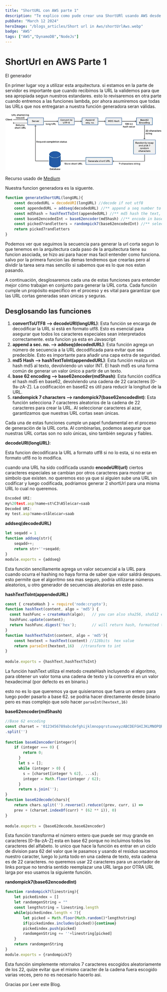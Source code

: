 ```yaml
---
title: "ShortURL con AWS parte 1"
description: "Te explico como pude crear una ShortURl usando AWS desde cero paso a paso de principio a fin"
pubDate: "March 12 2024"
heroImage: "/blogs_articles/Short url in Aws/shortUrlAws.webp"
badge: "AWS"
tags: ["AWS","DynamoDB","NodeJs"]
---
```

# ShortUrl en AWS Parte 1

El generador

En primer lugar voy a utilizar esta arquitectura. si estamos en la parte de servidor es importante que cuando recibimos la URL la validemos para que sea apropiada segun nuestros estandares. esto lo revisaremos en otra parte cuando entremos a las funciones lambda, por ahora asumiremos que todas las URLs que nos entregaran a nuestra función generadora seran válidas.

![arquitectura de la aplicacion](/blogs_articles/Short%20url%20in%20Aws/architechture.png)

Recurso usado de [Medium](https://medium.com/@sureshpodeti/system-design-url-shortener-d5d2e094a729 "System Design: Url Shortener")

Nuestra funcion generadora es la siguente.

```jsx
function generateShortURL(longURL){
    const decodedURL = decodeURI(longURL) //decode if not utf8
    const appendedURL = addseq(decodedURL) //** append a seq number to not be predictable
    const md5hash = hashTextToInt(appendedURL) //** md5 hash the text, returns hex
    const base62encodedInt = base62encoder(md5hash) //** encode in base62 return 22characters string
    const picked7randletters = randompick7(base62encodedInt) //** select 7 random characters from the string to create the url
    return picked7randletters
}
```

Podemos  ver que seguimos la secuencia para generar la url corta segun lo que tenemos en la arquitectura cada paso de la arquitectura tiene su funcion asociada, se hizo asi para hacer mas facil entender como funciona. salvo por la primera funcion las demas tendremos que crearlas pero al dividir la tarea sera mas sencillo si sabemos que es lo que nos estan pasando.

A continuación, desglosaremos cada una de estas funciones para entender mejor cómo trabajan en conjunto para generar la URL corta. Cada función cumple un propósito específico en el proceso y es vital para garantizar que las URL cortas generadas sean únicas y seguras.

## Desglosando las funciones

1. **convertToUTF8 —> decodeURI(longURL)**: Esta función se encarga de decodificar la URL si está en formato utf8. Esto es esencial para asegurar que todos los caracteres especiales sean interpretados correctamente. esta funcion ya esta en Javascript
2. **append a sec. no. —> addseq(decodedURL)**: Esta función agrega un número de secuencia a la URL decodificada para evitar que sea predecible. Esto es importante para añadir una capa extra de seguridad.
3. **md5 Hash —> hashTextToInt(appendedURL)**: Esta función realiza un hash md5 al texto, devolviendo un valor INT. El hash md5 es una forma común de generar un valor único a partir de un texto.
4. **base 62 encoding —> base62encoder(md5hash)**: Esta función codifica el hash md5 en base62, devolviendo una cadena de 22 caracteres [0-9a-zA-Z]. La codificación en base62 es útil para reducir la longitud de la URL.
5. **randompick 7 characters —> randompick7(base62encodedInt)**: Esta función selecciona 7 caracteres aleatorios de la cadena de 22 caracteres para crear la URL. Al seleccionar caracteres al azar, garantizamos que nuestras URL cortas sean únicas.

Cada una de estas funciones cumple un papel fundamental en el proceso de generación de la URL corta. Al combinarlas, podemos asegurar que nuestras URL cortas son no solo únicas, sino también seguras y fiables.

**decodeURI(longURL)**:

Esta funcion decodificara la URL a formato utf8 si no lo esta, si no esta en formato utf8 no lo modifica. 

cuando una URL ha sido codificada usando **encodeURI(url)** ciertos caracteres especiales se cambian por otros caracteres para mostrar un simbolo que existen. no queremos eso ya que si alguien sube una URL sin codificar y luego codificada, podriamos generar 2 shortUrl para una misma URL lo cual no queremos.

```jsx
Encoded URI:
my%20test.asp?name=st%C3%A5le&car=saab
Decoded URI:
my test.asp?name=ståle&car=saab
```

**addseq(decodedURL)**

```jsx
let seqadd = 1
function addseq(str){
    seqadd++;
    return str+''+seqadd;
}
module.exports = {addseq}
```

Esta función sencillamente agrega un valor secuencial a la URL para cuando ocurra el hashing no haya forma de saber que valor saldrá despues. esto permite que el algoritmo sea mas seguro, podría utilizarse números aleatorios, u otro generador de secuencias aleatorias en este paso. 

**hashTextToInt(appendedURL)**

```jsx
const { createHash } = require('node:crypto');
function hashText(content, algo = 'md5') {
  const hashFunc = createHash(algo);   // you can also sha256, sha512 etc
  hashFunc.update(content);
  return hashFunc.digest('hex');       // will return hash, formatted to HEX
}
function hashTextToInt(content, algo = 'md5'){
    const hextext = hashText(content) //128bits  hex value 
    return parseInt(hextext,16)   //transform to int
}

module.exports = {hashText,hashTextToInt}
```

La función hashText utiliza el metodo createHash incluyendo el algoritmo, para obtener un valor toma una cadena de texto y la convertira en un valor hexadecimal (por defecto es en binario.)

esto no es lo que queremos ya que quisieramos que fuera un entero para luego poder pasarlo a base 62. se podria hacer directamente desde binario pero es mas complejo que solo hacer  `parseInt(hextext,16)`

**base62encoder(md5hash)**

```jsx
//Base 62 encoding
const charset = '0123456789abcdefghijklmnopqrstuvwxyzABCDEFGHIJKLMNOPQRSTUVWXYZ'
.split('')

function base62encoder(integer){   
    if (integer === 0) {
        return 0;
      }
      let s = [];
      while (integer > 0) {
        s = [charset[integer % 62], ...s];
        integer = Math.floor(integer / 62);
      }
      return s.join('');
}
function base62decode(chars){
    return chars.split('').reverse().reduce((prev, curr, i) =>
    prev + (charset.indexOf(curr) * (62 ** i)), 0)
}

module.exports = {base62decode,base62encoder}
```
Esta función transforma el número entero que puede ser muy grande en caracteres [0-9a-zA-Z] esta en base 62 porque no incluimos todos los caracteres del alfabeto. lo unico que hace la función es entrar en un ciclo de division para 62 del valor que le pasamos y usando el residuo sacamos nuestro caracter, luego lo junta todo en una cadena de texto, esta cadena es de 22 caracteres. no queremos usar 22 caracteres para un acortador de links porque no tendria sentido reemplazar una URL larga por OTRA URL larga por eso usamos la siguiente función.

**randompick7(base62encodedInt)**

```jsx
function randompick7(linestring){
    let pickedindex = []
    let randomgenString = ""
    const lengthstring = linestring.length   
    while(pickedindex.length < 7){
        let picked = Math.floor(Math.random()*lengthstring)
        if(pickedindex.includes(picked)){continue}
        pickedindex.push(picked)
        randomgenString += ''+linestring[picked]
    }
    return randomgenString
}
module.exports = {randompick7}

```
Esta función simplemente retornalos 7 caracteres escogidos aleatoriamente de los 22, quize evitar que el mismo caracter de la cadena fuera escogido varias veces, pero no es necesario hacerlo asi.

Gracias por Leer este Blog.
